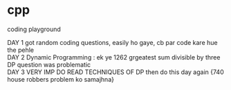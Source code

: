 # cpp
coding playground 

DAY 1 got random coding questions, easily ho gaye, cb par code kare hue the pehle
<br>DAY 2 Dynamic Programming : ek ye 1262 grgeatest sum divisible by three DP question was problematic 
<br>DAY 3 VERY IMP DO READ TECHNIQUES OF DP then do this day again {740 house robbers problem ko samajhna}
